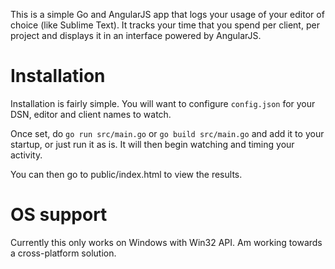 This is a simple Go and AngularJS app that logs your usage of your editor of choice (like Sublime Text). It tracks your time that you spend per client, per project and displays it in an interface powered by AngularJS.

# Installation

Installation is fairly simple. You will want to configure `config.json` for your DSN, editor and client names to watch.

Once set, do `go run src/main.go` or `go build src/main.go` and add it to your startup, or just run it as is. It will then begin watching and timing your activity.

You can then go to public/index.html to view the results.

# OS support

Currently this only works on Windows with Win32 API. Am working towards a cross-platform solution. 
